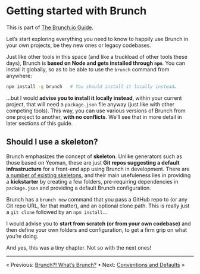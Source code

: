 # Getting started with Brunch

This is part of [The Brunch.io Guide](../../README.md).

Let’s start exploring everything you need to know to happily use Brunch in your own projects, be they new ones or legacy codebases.

Just like other tools in this space (and like a truckload of other tools these days), Brunch is **based on Node and gets installed through `npm`**.  You can install it globally, so as to be able to use the `brunch` command from anywhere:

```sh
npm install -g brunch   # You should install it locally instead…
```

…but I would **advise you to install it locally instead**, within your current project, that will need a `package.json` file anyway (just like with other competing tools).  This way, you can use various versions of Brunch from one project to another, **with no conflicts**.  We’ll see that in more detail in later sections of this guide.

## Should I use a skeleton?

Brunch emphasizes the concept of **skeleton**.  Unlike generators such as those based on Yeoman, these are just **Git repos suggesting a default infrastructure** for a front-end app using Brunch in development.  There are [a number of existing skeletons](http://brunch.io/skeletons.html), and their main usefuleness lies in providing a **kickstarter** by creating a few folders, pre-requiring dependencies in `package.json` and providing a default Brunch configuration.

Brunch has a `brunch new` command that you pass a GitHub repo to (or any Git repo URL, for that matter), and an optional clone path.  This is really just a `git clone` followed by an `npm install`…

I would advise you to **start from scratch (or from your own codebase)** and then define your own folders and configuration, to get a firm grip on what you’re doing.

And yes, this was a tiny chapter.  Not so with the next ones!

----

« Previous: [Brunch?!  What’s Brunch?](chapter01-whats-brunch.md) • Next: [Conventions and Defaults](chapter03-conventions-and-defaults.md) »
